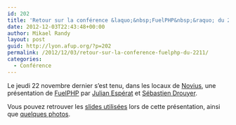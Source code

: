 ```yaml
---
id: 202
title: 'Retour sur la conférence &laquo;&nbsp;FuelPHP&nbsp;&raquo; du 22/11'
date: 2012-12-03T22:43:48+00:00
author: Mikael Randy
layout: post
guid: http://lyon.afup.org/?p=202
permalink: /2012/12/03/retour-sur-la-conference-fuelphp-du-2211/
categories:
  - Conférence
---
```

Le jeudi 22 novembre dernier s&rsquo;est tenu, dans les locaux de <a href="http://www.novius-labs.com/" title="Novius Labs" target="_blank">Novius</a>, une présentation de <a href="http://fuelphp.com/" title="FuelPHP" target="_blank">FuelPHP</a> par <a href="savageman86" title="Twitter Julian Espérat" target="_blank">Julian Espérat</a> et <a href="https://twitter.com/sdrdis" title="Twitter Sébastien Drouyer" target="_blank">Sébastien Drouyer</a>.

Vous pouvez retrouver les <a href="http://fr.slideshare.net/novius-os/confrence-fuelphp-au-php-tour-nantes-2012" title="Présentation FuelPHP" target="_blank">slides utilisées</a> lors de cette présentation, ainsi que <a href="https://picasaweb.google.com/106601130822062419525/AFUPConferenceFuelPHP" title="Photo conférence FuelPHP" target="_blank">quelques photos</a>.